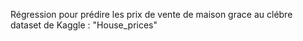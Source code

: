 Régression pour prédire les prix de vente de maison grace au clébre dataset de Kaggle : "House_prices"
